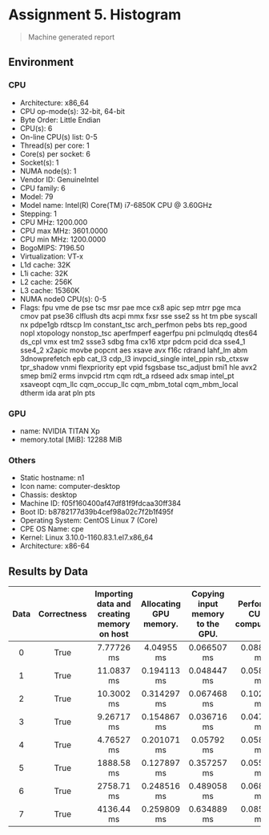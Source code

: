 # Assignment 5. Histogram

> Machine generated report

## Environment

### CPU

- Architecture: x86_64
- CPU op-mode(s): 32-bit, 64-bit
- Byte Order: Little Endian
- CPU(s): 6
- On-line CPU(s) list: 0-5
- Thread(s) per core: 1
- Core(s) per socket: 6
- Socket(s): 1
- NUMA node(s): 1
- Vendor ID: GenuineIntel
- CPU family: 6
- Model: 79
- Model name: Intel(R) Core(TM) i7-6850K CPU @ 3.60GHz
- Stepping: 1
- CPU MHz: 1200.000
- CPU max MHz: 3601.0000
- CPU min MHz: 1200.0000
- BogoMIPS: 7196.50
- Virtualization: VT-x
- L1d cache: 32K
- L1i cache: 32K
- L2 cache: 256K
- L3 cache: 15360K
- NUMA node0 CPU(s): 0-5
- Flags: fpu vme de pse tsc msr pae mce cx8 apic sep mtrr pge mca cmov pat pse36 clflush dts acpi mmx fxsr sse sse2 ss ht tm pbe syscall nx pdpe1gb rdtscp lm constant_tsc arch_perfmon pebs bts rep_good nopl xtopology nonstop_tsc aperfmperf eagerfpu pni pclmulqdq dtes64 ds_cpl vmx est tm2 ssse3 sdbg fma cx16 xtpr pdcm pcid dca sse4_1 sse4_2 x2apic movbe popcnt aes xsave avx f16c rdrand lahf_lm abm 3dnowprefetch epb cat_l3 cdp_l3 invpcid_single intel_ppin rsb_ctxsw tpr_shadow vnmi flexpriority ept vpid fsgsbase tsc_adjust bmi1 hle avx2 smep bmi2 erms invpcid rtm cqm rdt_a rdseed adx smap intel_pt xsaveopt cqm_llc cqm_occup_llc cqm_mbm_total cqm_mbm_local dtherm ida arat pln pts

### GPU

- name: NVIDIA TITAN Xp
- memory.total [MiB]: 12288 MiB

### Others

- Static hostname: n1
- Icon name: computer-desktop
- Chassis: desktop
- Machine ID: f05f160400af47df81f9fdcaa30ff384
- Boot ID: b8782177d39b4cef98a02c7f2b1f495f
- Operating System: CentOS Linux 7 (Core)
- CPE OS Name: cpe
- Kernel: Linux 3.10.0-1160.83.1.el7.x86_64
- Architecture: x86-64

## Results by Data

|Data|Correctness|Importing data and creating memory on host|Allocating GPU memory.|Copying input memory to the GPU.|Performing CUDA computation|Copying output memory to the CPU|Freeing GPU Memory|
|:-:|:-:|:-:|:-:|:-:|:-:|:-:|:-:|
|0|True|7.77726 ms|4.04955 ms|0.066507 ms|0.088362 ms|0.06609 ms|0.20957 ms|
|1|True|11.0837 ms|0.194113 ms|0.048447 ms|0.058412 ms|0.043754 ms|0.141117 ms|
|2|True|10.3002 ms|0.314297 ms|0.067468 ms|0.102554 ms|0.061221 ms|0.197523 ms|
|3|True|9.26717 ms|0.154867 ms|0.036716 ms|0.047392 ms|0.028227 ms|0.116229 ms|
|4|True|4.76527 ms|0.201071 ms|0.05792 ms|0.058936 ms|0.046651 ms|0.143196 ms|
|5|True|1888.58 ms|0.127897 ms|0.357257 ms|0.055387 ms|0.020974 ms|0.088828 ms|
|6|True|2758.71 ms|0.248516 ms|0.489058 ms|0.068171 ms|0.027692 ms|0.222423 ms|
|7|True|4136.44 ms|0.259809 ms|0.634889 ms|0.085325 ms|0.023676 ms|0.279496 ms|

